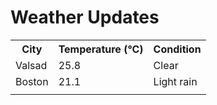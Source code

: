 # Weather Updates

<!-- WEATHER-UPDATE-START -->
<table><tr><th>City</th><th>Temperature (°C)</th><th>Condition</th></tr><tr><td>Valsad</td><td>25.8</td><td>Clear</td></tr><tr><td>Boston</td><td>21.1</td><td>Light rain</td></tr><tr><td></td><td></td><td></td></tr></table>
<!-- WEATHER-UPDATE-END -->
